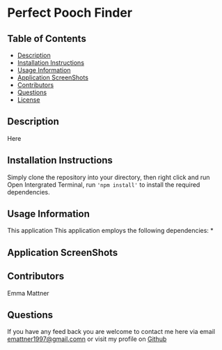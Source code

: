 # Perfect Pooch Finder

## Table of Contents

* [Description](#description)
* [Installation Instructions](#installation-instructions)
* [Usage Information](#usage-information)
* [Application ScreenShots](#application-screenShots)
* [Contributors](#contributors)
* [Questions](#questions)
* [License](#license)

## Description 

Here

## Installation Instructions
Simply clone the repository into your directory, then right click and run Open Intergrated Terminal, run ``'npm install'`` to install the required dependencies.


## Usage Information
This application This application employs the following dependencies:
 * 
 
## Application ScreenShots



## Contributors
Emma Mattner

## Questions
If you have any feed back you are welcome to contact me here via email [emattner1997@gmail.comn](mailto;emattner1997@gmail.com) or visit my profile on [Github](https://github.com/emmattner) 
